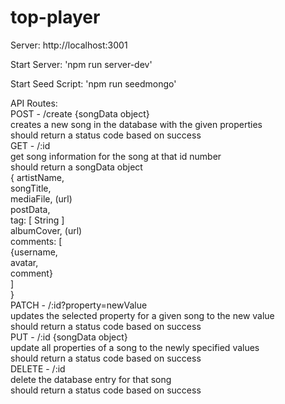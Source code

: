 # top-player

Server: http://localhost:3001

Start Server: 'npm run server-dev'

Start Seed Script: 'npm run seedmongo'

API Routes:\
POST - /create {songData object}\
    creates a new song in the database with the given properties\
    should return a status code based on success\
GET - /:id\
    get song information for the song at that id number\
    should return a songData object\
    {
        artistName,\
        songTitle,\
        mediaFile, (url)\
        postData,\
        tag: [ String ]\
        albumCover, (url)\
        comments: [\
            {username,\
            avatar,\
            comment}\
        ]\
    }\
PATCH - /:id?property=newValue\
    updates the selected property for a given song to the new value\
    should return a status code based on success\
PUT - /:id {songData object}\
    update all properties of a song to the newly specified values\
    should return a status code based on success\
DELETE - /:id\
    delete the database entry for that song\
    should return a status code based on success